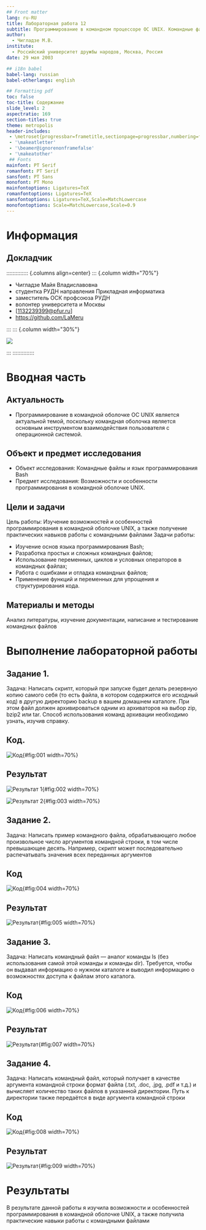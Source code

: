 ```yaml
---
## Front matter
lang: ru-RU
title: Лабораторная работа 12
subtitle: Программирование в командном процессоре ОС UNIX. Командные файлы
author:
  - Чигладзе М.В.
institute:
  - Российский университет дружбы народов, Москва, Россия
date: 29 мая 2003

## i18n babel
babel-lang: russian
babel-otherlangs: english

## Formatting pdf
toc: false
toc-title: Содержание
slide_level: 2
aspectratio: 169
section-titles: true
theme: metropolis
header-includes:
 - \metroset{progressbar=frametitle,sectionpage=progressbar,numbering=fraction}
 - '\makeatletter'
 - '\beamer@ignorenonframefalse'
 - '\makeatother'
 ## Fonts
mainfont: PT Serif
romanfont: PT Serif
sansfont: PT Sans
monofont: PT Mono
mainfontoptions: Ligatures=TeX
romanfontoptions: Ligatures=TeX
sansfontoptions: Ligatures=TeX,Scale=MatchLowercase
monofontoptions: Scale=MatchLowercase,Scale=0.9
---
```


# Информация


## Докладчик

:::::::::::::: {.columns align=center}
::: {.column width="70%"}

  * Чигладзе Майя Владиславовна
  * студентка РУДН направления Прикладная информатика
  * заместитель ОСК профсоюза РУДН
  * волонтер университета и Москвы
  * [1132239399@pfur.ru]
  * <https://github.com/LaMeru>

:::
::: {.column width="30%"}

![](./image/IMG_20240129_120520_416.jpg)

:::
::::::::::::::

# Вводная часть


## Актуальность
 -  Программирование в командной оболочке ОС UNIX является актуальной темой, поскольку командная оболочка является основным инструментом взаимодействия пользователя с операционной системой.

## Объект и предмет исследования
 - Объект исследования:  Командные файлы и язык программирования Bash
 - Предмет исследования: Возможности и особенности программирования в командной оболочке UNIX.

## Цели и задачи
Цель работы: Изучение возможностей и особенностей программирования в командной оболочке UNIX, а также получение практических навыков работы с командными файлами
Задачи работы:
 - Изучение основ языка программирования Bash;
 - Разработка простых и сложных командных файлов;
 - Использование переменных, циклов и условных операторов в командных файлах;
 - Работа с ошибками и отладка командных файлов;
 - Применение функций и переменных для упрощения и структурирования кода.
 
## Материалы и методы

 Анализ литературы, изучение документации, написание и тестирование командных файлов
 
# Выполнение лабораторной работы

## Задание 1.  

Задача: Написать скрипт, который при запуске будет делать резервную копию самого себя (то
есть файла, в котором содержится его исходный код) в другую директорию backup
в вашем домашнем каталоге. При этом файл должен архивироваться одним из архиваторов на выбор zip, bzip2 или tar. Способ использования команд архивации
необходимо узнать, изучив справку.

## Код. 

![Код](image/1.png){#fig:001 width=70%}

## Результат 

![Результат 1](image/2.png){#fig:002 width=70%}

![Результат 2](image/3.png){#fig:003 width=70%}

## Задание 2.  

Задача: Написать пример командного файла, обрабатывающего любое произвольное число
аргументов командной строки, в том числе превышающее десять. Например, скрипт
может последовательно распечатывать значения всех переданных аргументов

## Код

![Код](image/4.png){#fig:004 width=70%}

## Результат

![Результат](image/5.png){#fig:005 width=70%}

## Задание 3.  

Задача: Написать командный файл — аналог команды ls (без использования самой этой команды и команды dir). Требуется, чтобы он выдавал информацию о нужном каталоге
и выводил информацию о возможностях доступа к файлам этого каталога.

## Код

![Код](image/6.png){#fig:006 width=70%}

## Результат

![Результат](image/7.png){#fig:007 width=70%}


## Задание 4.  

Задача: Написать командный файл, который получает в качестве аргумента командной строки
формат файла (.txt, .doc, .jpg, .pdf и т.д.) и вычисляет количество таких файлов
в указанной директории. Путь к директории также передаётся в виде аргумента командной строки

## Код

![Код](image/8.png){#fig:008 width=70%}

## Результат

![Результат](image/9.png){#fig:009 width=70%}

# Результаты

В результате данной работы я изучила возможности и особенностей программирования в командной оболочке UNIX, а также получила практические навыки работы с командными файлами
